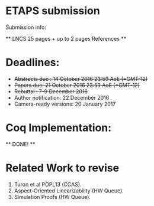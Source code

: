 # ETAPS submission #

Submission info:

** LNCS 25 pages + up to 2 pages References **

# Deadlines: #

 * ~~Abstracts due : 14 October 2016 23:59 AoE (=GMT-12)~~
 * ~~Papers due: 21 October 2016 23:59 AoE (=GMT-12)~~
 * ~~Rebuttal : 7-9 December 2016~~
 * Author notification: 22 December 2016
 * Camera-ready versions:  20 January 2017

# Coq Implementation: 
** DONE! **

# Related Work to revise #

1. Turon et al POPL13 (CCAS).
2. Aspect-Oriented Linearizability (HW Queue).
3. Simulation Proofs (HW Queue).
